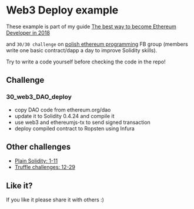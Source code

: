# Web3 Deploy example

These example is part of my guide [The best way to become Ethereum Developer in 2018](https://medium.com/@pbrudny/the-best-way-to-become-ethereum-solidity-developer-in-2018-5606e54646e6)

and `30/30 challenge` on [polish ethereum programming](https://www.facebook.com/groups/531936723867447/?ref=bookmarks) FB group (members write one basic contract/dapp a day to improve Solidity skills).

Try to write a code yourself before checking the code in the repo!

## Challenge

### 30_web3_DAO_deploy
* copy DAO code from ethereum.org/dao
* update it to Solidity 0.4.24 and compile it
* use web3 and ethereumjs-tx to send signed transaction
* deploy compiled contract to Ropsten using Infura

## Other challenges
* [Plain Solidity: 1-11](https://github.com/pbrudny/learning-solidity-2018)
* [Truffle challenges: 12-29](https://github.com/pbrudny/truffle-challenges) 

## Like it?
If you like it please share it with others :)

